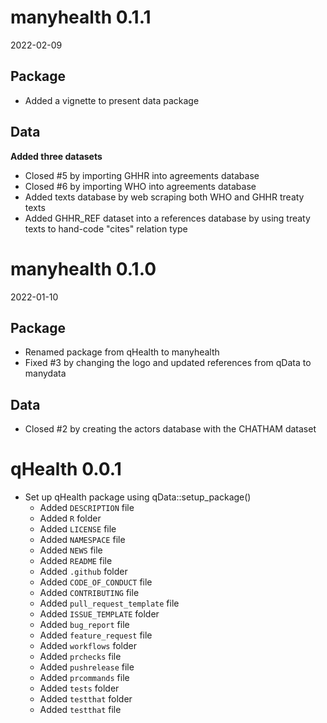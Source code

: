 # manyhealth 0.1.1

2022-02-09

## Package

* Added a vignette to present data package

## Data

**Added three datasets**

* Closed #5 by importing GHHR into agreements database
* Closed #6 by importing WHO into agreements database
* Added texts database by web scraping both WHO and GHHR treaty texts
* Added GHHR_REF dataset into a references database by using treaty texts to hand-code "cites" relation type


# manyhealth 0.1.0

2022-01-10

## Package

* Renamed package from qHealth to manyhealth
* Fixed #3 by changing the logo and updated references from qData to manydata

## Data

* Closed #2 by creating the actors database with the CHATHAM dataset

# qHealth 0.0.1

* Set up qHealth package using qData::setup_package()
  * Added `DESCRIPTION` file
  * Added `R` folder
  * Added `LICENSE` file
  * Added `NAMESPACE` file
  * Added `NEWS` file
  * Added `README` file
  * Added `.github` folder
  * Added `CODE_OF_CONDUCT` file
  * Added `CONTRIBUTING` file
  * Added `pull_request_template` file
  * Added `ISSUE_TEMPLATE` folder
  * Added `bug_report` file
  * Added `feature_request` file
  * Added `workflows` folder
  * Added `prchecks` file
  * Added `pushrelease` file
  * Added `prcommands` file
  * Added `tests` folder
  * Added `testthat` folder
  * Added `testthat` file
